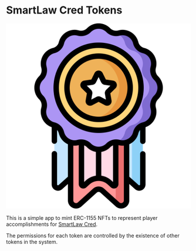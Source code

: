 # SmartLaw Cred Tokens

![SmartLaw Cred Tokens](packages/ui/public/logo.svg)

This is a simple app to mint ERC-1155 NFTs to represent player accomplishments for [SmartLaw Cred](//cred.freeweb3.com).

The permissions for each token are controlled by the existence of other tokens in the system.

